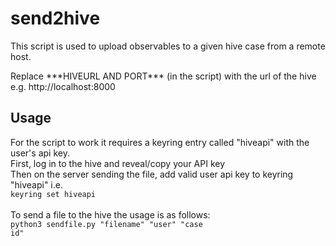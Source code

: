 # send2hive
This script is used to upload observables to a given hive case from a remote host. 

Replace \*\*\*HIVEURL AND PORT\*\*\* (in the script) with the url of the hive e.g. http://localhost:8000

## Usage
For the script to work it requires a keyring entry called "hiveapi" with the user's api key.
<BR>First, log in to the hive and reveal/copy your API key<BR>Then on the server sending the file, add valid user api key to keyring "hiveapi" i.e.<BR>
 <code>keyring set hiveapi <username></code><BR>
To send a file to the hive the usage is as follows:<BR>
 <code>python3 sendfile.py "filename" "user" "case id"</code>
